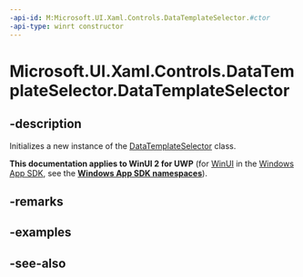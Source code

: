 ```yaml
---
-api-id: M:Microsoft.UI.Xaml.Controls.DataTemplateSelector.#ctor
-api-type: winrt constructor
---
```


<!-- Method syntax
public DataTemplateSelector()
-->

# Microsoft.UI.Xaml.Controls.DataTemplateSelector.DataTemplateSelector

## -description
Initializes a new instance of the [DataTemplateSelector](datatemplateselector.md) class.

**This documentation applies to WinUI 2 for UWP** (for [WinUI](/windows/apps/winui/winui3/) in the [Windows App SDK](/windows/apps/windows-app-sdk/), see the **[Windows App SDK namespaces](/windows/windows-app-sdk/api/winrt/)**).

## -remarks

## -examples

## -see-also
